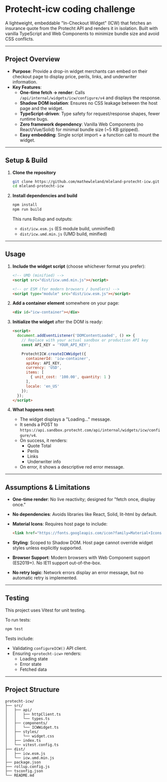 # Protecht-icw coding challenge

A lightweight, embeddable "In-Checkout Widget" (ICW) that fetches an insurance quote from the Protecht API and renders it in isolation. Built with vanilla TypeScript and Web Components to minimize bundle size and avoid CSS conflicts.

---

## Project Overview

- **Purpose**: Provide a drop-in widget merchants can embed on their checkout page to display price, perils, links, and underwriter information.
- **Key Features**:
  - **One-time fetch → render**: Calls `/api/internal/widgets/icw/configure/v4` and displays the response.
  - **Shadow DOM isolation**: Ensures no CSS leakage between the host page and the widget.
  - **TypeScript-driven**: Type safety for request/response shapes, fewer runtime bugs.
  - **Zero framework dependency**: Vanilla Web Components (no React/Vue/Solid) for minimal bundle size (~5 KB gzipped).
  - **Easy embedding**: Single script import + a function call to mount the widget.

---


## Setup & Build

1. **Clone the repository**

   ```bash
   git clone https://github.com/mathewleland/mleland-protecht-icw.git
   cd mleland-protecht-icw
   ```

2. **Install dependencies and build**

   ```bash
   npm install
   npm run build
   ```

   This runs Rollup and outputs:
   - `dist/icw.esm.js` (ES module build, unminified)
   - `dist/icw.umd.min.js` (UMD build, minified)

---

## Usage

1. **Include the widget script** (choose whichever format you prefer):

   ```html
   <!-- UMD (minified) -->
   <script src="dist/icw.umd.min.js"></script>

   <!-- or ESM (for modern browsers / bundlers) -->
   <script type="module" src="dist/icw.esm.js"></script>
   ```

2. **Add a container element** somewhere on your page:

   ```html
   <div id="icw-container"></div>
   ```

3. **Initialize the widget** after the DOM is ready:

   ```html
   <script>
     document.addEventListener('DOMContentLoaded', () => {
       // Replace with your actual sandbox or production API key
       const API_KEY = 'YOUR_API_KEY';

       ProtechtICW.createICWWidget({
         containerId: 'icw-container',
         apiKey: API_KEY,
         currency: 'USD',
         items: [
           { unit_cost: '100.00', quantity: 1 }
         ],
         locale: 'en_US'
       });
     });
   </script>
   ```

4. **What happens next**:
   - The widget displays a "Loading…" message.
   - It sends a POST to `https://api.sandbox.protecht.com/api/internal/widgets/icw/configure/v4`.
   - On success, it renders:
     - Quote Total
     - Perils
     - Links
     - Underwriter info
   - On error, it shows a descriptive red error message.

---

## Assumptions & Limitations

- **One-time render**: No live reactivity; designed for "fetch once, display once."
- **No dependencies**: Avoids libraries like React, Solid, lit-html by default.
- **Material Icons**: Requires host page to include:

  ```html
  <link href="https://fonts.googleapis.com/icon?family=Material+Icons" rel="stylesheet">
  ```

- **Styling**: Scoped to Shadow DOM. Host page cannot override widget styles unless explicitly supported.
- **Browser Support**: Modern browsers with Web Component support (ES2019+). No IE11 support out-of-the-box.
- **No retry logic**: Network errors display an error message, but no automatic retry is implemented.

---

## Testing

This project uses Vitest for unit testing.

To run tests:

```bash
npm test
```

Tests include:
- Validating `configureICW()` API client.
- Ensuring `<protecht-icw>` renders:
  - Loading state
  - Error state
  - Fetched data

---

## Project Structure

```
protecht-icw/
├── src/
│   ├── api/
│   │   ├── httpClient.ts
│   │   └── types.ts
│   ├── components/
│   │   └── ICWWidget.ts
│   ├── styles/
│   │   └── widget.css
│   ├── index.ts
│   └── vitest.config.ts
├── dist/
│   ├── icw.esm.js
│   └── icw.umd.min.js
├── package.json
├── rollup.config.js
├── tsconfig.json
└── README.md
```
